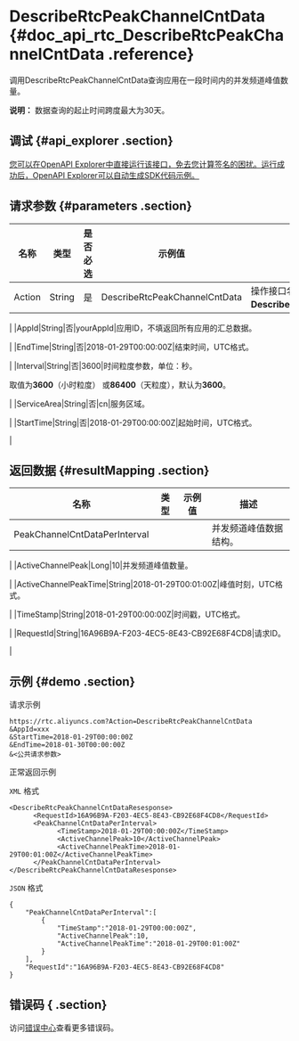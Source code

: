 # DescribeRtcPeakChannelCntData {#doc_api_rtc_DescribeRtcPeakChannelCntData .reference}

调用DescribeRtcPeakChannelCntData查询应用在一段时间内的并发频道峰值数量。

**说明：** 数据查询的起止时间跨度最大为30天。

## 调试 {#api_explorer .section}

[您可以在OpenAPI Explorer中直接运行该接口，免去您计算签名的困扰。运行成功后，OpenAPI Explorer可以自动生成SDK代码示例。](https://api.aliyun.com/#product=rtc&api=DescribeRtcPeakChannelCntData&type=RPC&version=2018-01-11)

## 请求参数 {#parameters .section}

|名称|类型|是否必选|示例值|描述|
|--|--|----|---|--|
|Action|String|是|DescribeRtcPeakChannelCntData|操作接口名，系统规定参数，取值：**DescribeRtcPeakChannelCntData**。

 |
|AppId|String|否|yourAppId|应用ID，不填返回所有应用的汇总数据。

 |
|EndTime|String|否|2018-01-29T00:00:00Z|结束时间，UTC格式。

 |
|Interval|String|否|3600|时间粒度参数，单位：秒。

 取值为**3600**（小时粒度） 或**86400**（天粒度），默认为**3600**。

 |
|ServiceArea|String|否|cn|服务区域。

 |
|StartTime|String|否|2018-01-29T00:00:00Z|起始时间，UTC格式。

 |

## 返回数据 {#resultMapping .section}

|名称|类型|示例值|描述|
|--|--|---|--|
|PeakChannelCntDataPerInterval| | |并发频道峰值数据结构。

 |
|ActiveChannelPeak|Long|10|并发频道峰值数量。

 |
|ActiveChannelPeakTime|String|2018-01-29T00:01:00Z|峰值时刻，UTC格式。

 |
|TimeStamp|String|2018-01-29T00:00:00Z|时间戳，UTC格式。

 |
|RequestId|String|16A96B9A-F203-4EC5-8E43-CB92E68F4CD8|请求ID。

 |

## 示例 {#demo .section}

请求示例

``` {#request_demo}
https://rtc.aliyuncs.com?Action=DescribeRtcPeakChannelCntData
&AppId=xxx
&StartTime=2018-01-29T00:00:00Z
&EndTime=2018-01-30T00:00:00Z
&<公共请求参数>
```

正常返回示例

`XML` 格式

``` {#xml_return_success_demo}
<DescribeRtcPeakChannelCntDataResesponse>
	  <RequestId>16A96B9A-F203-4EC5-8E43-CB92E68F4CD8</RequestId>
	  <PeakChannelCntDataPerInterval>
		    <TimeStamp>2018-01-29T00:00:00Z</TimeStamp>
		    <ActiveChannelPeak>10</ActiveChannelPeak>
		    <ActiveChannelPeakTime>2018-01-29T00:01:00Z</ActiveChannelPeakTime>
	  </PeakChannelCntDataPerInterval>
</DescribeRtcPeakChannelCntDataResesponse>
```

`JSON` 格式

``` {#json_return_success_demo}
{
	"PeakChannelCntDataPerInterval":[
		{
			"TimeStamp":"2018-01-29T00:00:00Z",
			"ActiveChannelPeak":10,
			"ActiveChannelPeakTime":"2018-01-29T00:01:00Z"
		}
	],
	"RequestId":"16A96B9A-F203-4EC5-8E43-CB92E68F4CD8"
}
```

## 错误码 { .section}

访问[错误中心](https://error-center.aliyun.com/status/product/rtc)查看更多错误码。

